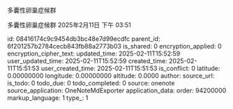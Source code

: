 多囊性卵巢症候群

多囊性卵巢症候群
2025年2月11日
下午 03:51


id: 08416174c9c9454db3bc48e7d99ecdfc
parent_id: 6f201257b2784cecb843fb88a2773b03
is_shared: 0
encryption_applied: 0
encryption_cipher_text: 
updated_time: 2025-02-11T15:52:59
user_updated_time: 2025-02-11T15:52:59
created_time: 2025-02-11T15:51:53
user_created_time: 2025-02-11T15:51:53
is_conflict: 0
latitude: 0.00000000
longitude: 0.00000000
altitude: 0.0000
author: 
source_url: 
is_todo: 0
todo_due: 0
todo_completed: 0
source: onenote
source_application: OneNoteMdExporter
application_data: 
order: 94200000
markup_language: 1
type_: 1